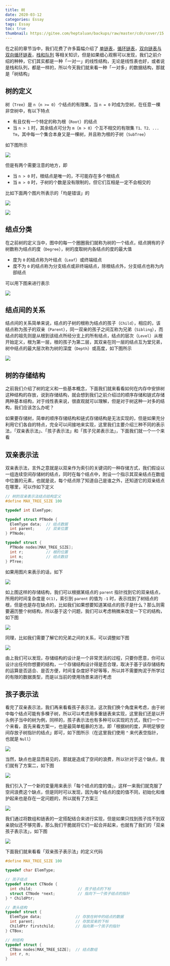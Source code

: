 ```yaml
---
title: 树
date: 2020-03-12
categories: Essay
tags: Essay
toc: true
thumbnail: https://gitee.com/heptaluan/backups/raw/master/cdn/cover/15.jpg
---
```


在之前的章节当中，我们花费了许多篇幅介绍了 [单链表](https://heptaluan.github.io/2020/01/12/Essay/07/)，[循环链表](https://heptaluan.github.io/2020/02/06/Essay/09/)，[双向链表与双向循环链表](https://heptaluan.github.io/2020/02/17/Essay/10/)，[栈和队列](https://heptaluan.github.io/2020/02/22/Essay/11/) 等相关知识，但是如果细心观察可以发现，我们之前介绍的种种，它们其实都是一种「一对一」的线性结构，无论是线性表也好，或者说是栈和队列，都是一样的，所以今天我们就来看一种「一对多」的数据结构，那就是「树结构」

<!--more-->

## 树的定义

树（`Tree`）是 `n`（`n >= 0`）个结点的有限集，当 `n = 0` 时成为空树，在任意一棵非空树中，有以下特点

* 有且仅有一个特定的称为根（`Root`）的结点
* 当 `n > 1` 时，其余结点可分为 `m`（`m > 0`）个互不相交的有限集 `T1、T2、... Tm`，其中每一个集合本身又是一棵树，并且称为根的子树（`SubTree`）

如下图所示

![](https://gitee.com/heptaluan/backups/raw/master/cdn/essay/15-01.png)

但是有两个需要注意的地方，即

* 当 `n > 0` 时，根结点是唯一的，不可能存在多个根结点
* 当 `m > 0` 时，子树的个数是没有限制的，但它们互相是一定不会相交的

比如下面两个图片所表示的「均是错误」的

![](https://gitee.com/heptaluan/backups/raw/master/cdn/essay/15-02.png)

![](https://gitee.com/heptaluan/backups/raw/master/cdn/essay/15-03.png)



## 结点分类

在之前树的定义当中，图中的每一个圈圈我们就称为树的一个结点，结点拥有的子树数称为结点的度（`Degree`），树的度取树内各结点的度的最大值

* 度为 `0` 的结点称为叶结点（`Leaf`）或终端结点
* 度不为 `0` 的结点称为分支结点或非终端结点，除根结点外，分支结点也称为内部结点

可以用下图来进行表示

![](https://gitee.com/heptaluan/backups/raw/master/cdn/essay/15-04.png)



## 结点间的关系

结点间的关系简单来说，结点的子树的根称为结点的孩子（`Child`），相应的，该结点称为孩子的双亲（`Parent`），同一双亲的孩子之间互称为兄弟（`Sibling`），而结点的祖先则是从根到该结点所经分支上的所有结点，结点的层次（`Level`）从根开始定义，根为第一层，根的孩子为第二层，其双亲在同一层的结点互为堂兄弟，树中结点的最大层次称为树的深度（`Depth`）或高度，如下图所示

![](https://gitee.com/heptaluan/backups/raw/master/cdn/essay/15-05.png)




## 树的存储结构

之前我们介绍了树的定义和一些基本概念，下面我们就来看看如何在内存中安排树这种结构的存放，说到存储结构，就会想到我们之前介绍过的顺序存储和链式存储两种基本结构，对于线性表来说，很直观就可以理解，但是对于树这种一对多的结构，我们应该怎么办呢？

如果要存储树，简单的顺序存储结构和链式存储结构是无法实现的，但是如果充分利用它们各自的特点，完全可以间接地来实现，这里我们主要介绍三种不同的表示法，「双亲表示法」、「孩子表示法」和「孩子兄弟表示法」，下面我们就一个一个来看



## 双亲表示法

双亲表示法，言外之意就是以双亲作为索引的关键词的一种存储方式，我们假设以一组连续空间存储树的结点，同时在每个结点中，附设一个指示其双亲结点在数组中位置的元素，也就是说，每个结点除了知道自己是谁之外，还知道它的双亲结点在哪里，可以作如下定义

```c
// 树的双亲表示法结点结构定义
#define MAX_TREE_SIZE 100

typedef int ElemType;

typedef struct PTNode {
  ElemType data;  // 结点数据
  int parent;     // 双亲位置
} PTNode;

typedef struct {
  PTNode nodes[MAX_TREE_SIZE];
  int r;          // 根的位置
  int n;          // 结点数目
} PTree;
```

如果用图片来表示的话，如下

![](https://gitee.com/heptaluan/backups/raw/master/cdn/essay/15-06.png)

如上图这样的存储结构，我们可以根据某结点的 `parent` 指针找到它的双亲结点，所用的时间复杂度是 `O(1)`，索引到 `parent` 的值为 `-1` 时，表示找到了树结点的根，但是也是存在缺点的，比如我们如果想要知道某结点的孩子是什么？那么则需要遍历整个树结构，所以基于这个问题，我们可以考虑稍微来改变一下它的结构，如下图

![](https://gitee.com/heptaluan/backups/raw/master/cdn/essay/15-07.png)

同理，比如我们需要了解它的兄弟之间的关系，可以调整如下图

![](https://gitee.com/heptaluan/backups/raw/master/cdn/essay/15-08.png)

由上我们可以发现，存储结构的设计是一个非常灵活的过程，只要你愿意，你可以设计出任何你想要的结构，一个存储结构设计得是否合理，取决于基于该存储结构的运算是否适合、是否方便，时间复杂度好不好等等，所以并不需要拘泥于所学过的有限的数据类型，而是以当前的使用场景来进行考虑


## 孩子表示法

看完了双亲表示法，我们再来看看孩子表示法，这次我们换个角度来考虑，由于树中每个结点可能有多棵子树，所以可以考虑用多重链表来实现，这里我们还是以开头例子当中的树为例，同样的，孩子表示法也有多种可以实现的方式，我们一个一个来看，首先来看方案一，也是最简单粗暴的方法，即「根据树的度，声明足够空间存放子树指针的结点」即可，如下图所示（在这里我们使用 `^` 来代表空指针，也就是 `Null`）

![](https://gitee.com/heptaluan/backups/raw/master/cdn/essay/15-09.png)

当然，缺点也是显而易见的，那就是造成了空间的浪费，所以针对于这个缺点，我们就有了方案二，如下图

![](https://gitee.com/heptaluan/backups/raw/master/cdn/essay/15-10.png)

我们引入了一个新的变量用来表示「每个结点的度的值」，这样一来我们就克服了空间浪费这个缺点，但是同时可以发现，因为每个结点的度的值不同，初始化和维护起来也是存在一定问题的，所以就有了方案三

![](https://gitee.com/heptaluan/backups/raw/master/cdn/essay/15-11.png)

我们通过将数组和链表的一定搭配结合来进行实现，但是如果只找到孩子找不到双亲貌似还不够完善，那么我们干脆就将它们一起合并起来，也就有了我们的「双亲孩子表示法」，如下图

![](https://gitee.com/heptaluan/backups/raw/master/cdn/essay/15-12.png)

下面我们就来看看「双亲孩子表示法」的定义代码

```c
#define MAX_TREE_SIZE 100

typedef char ElemType;

// 孩子结点
typedef struct CTNode {
  int child;                    // 孩子结点的下标
  struct CTNode *next;          // 指向下一个孩子结点的指针
} * ChildPtr;

// 表头结构
typedef struct {
  ElemType data;               // 存放在树中的结点的数据
  int parent;                  // 存放双亲的下标
  ChildPtr firstchild;         // 指向第一个孩子的指针
} CTBox;

// 树结构
typedef struct {
  CTBox nodes[MAX_TREE_SIZE];  // 结点数组
  int r, n;
}
```


